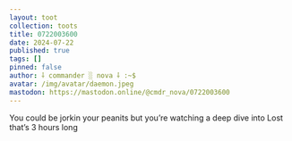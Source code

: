 ```yaml
---
layout: toot
collection: toots
title: 0722003600
date: 2024-07-22
published: true
tags: []
pinned: false
author: ⸸ commander ░ nova ⸸ :~$
avatar: /img/avatar/daemon.jpeg
mastodon: https://mastodon.online/@cmdr_nova/0722003600
---
```


You could be jorkin your peanits but you’re watching a deep dive into Lost that’s 3 hours long
